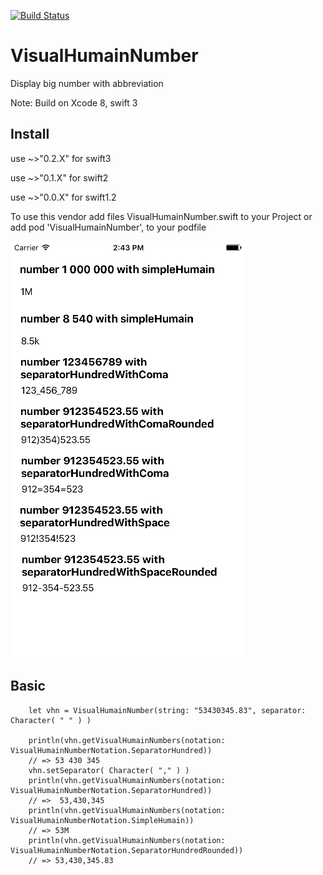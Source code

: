 
[![Build Status](https://travis-ci.org/Armanoide/VisualHumainNumber.svg?branch=master)](https://travis-ci.org/Armanoide/VisualHumainNumber)

# VisualHumainNumber
Display big number with abbreviation 

Note: Build on Xcode 8, swift 3

## Install

use ~>"0.2.X" for swift3

use ~>"0.1.X" for swift2

use ~>"0.0.X" for swift1.2


To use this vendor add files VisualHumainNumber.swift to your Project or add pod 'VisualHumainNumber', to your podfile

![alt tag](https://github.com/Armanoide/VisualHumainNumber/blob/master/demo.png)

## Basic
     
        let vhn = VisualHumainNumber(string: "53430345.83", separator: Character( " " ) )
        
        println(vhn.getVisualHumainNumbers(notation: VisualHumainNumberNotation.SeparatorHundred)) 
        // => 53 430 345
        vhn.setSeparator( Character( "," ) )
        println(vhn.getVisualHumainNumbers(notation: VisualHumainNumberNotation.SeparatorHundred)) 
        // =>  53,430,345
        println(vhn.getVisualHumainNumbers(notation: VisualHumainNumberNotation.SimpleHumain)) 
        // => 53M
        println(vhn.getVisualHumainNumbers(notation: VisualHumainNumberNotation.SeparatorHundredRounded))
        // => 53,430,345.83

        
